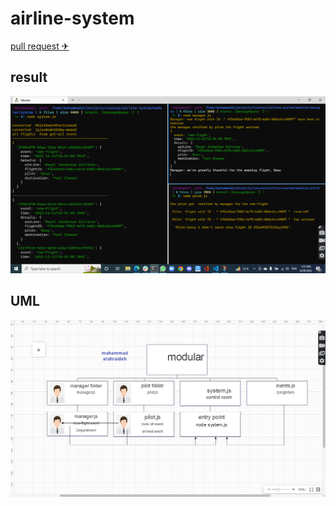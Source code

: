 # airline-system

[pull request ✈](https://github.com/mohammadsh96/airline-system/pull/3)


## result

![test](./lab13test.png)

## UML

![uml](UML.png)